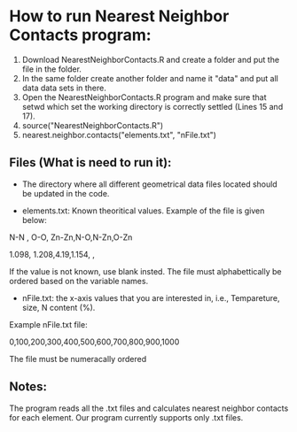 # How to run Nearest Neighbor Contacts program:

1. Download NearestNeighborContacts.R and create a folder and put the file in the folder.
2. In the same folder create another folder and name it "data" and put all data data sets in there.
3. Open the NearestNeighborContacts.R program and make sure that setwd which set the working directory is correctly settled (Lines 15 and 17). 
4. source("NearestNeighborContacts.R")
5. nearest.neighbor.contacts("elements.txt", "nFile.txt")


## Files (What is need to run it):

* The directory where all different geometrical data files located should be updated in the code.

* elements.txt: Known theoritical values. Example of the file is given below:

N-N , O-O, Zn-Zn,N-O,N-Zn,O-Zn

1.098, 1.208,4.19,1.154,    ,  

If the value is not known, use blank insted. The file must alphabettically be ordered based on the variable names.

* nFile.txt: the  x-axis values that you are interested in, i.e., Tempareture, size, N content (%).

Example nFile.txt file:

0,100,200,300,400,500,600,700,800,900,1000
 
The file must be numeracally ordered

## Notes:

The program reads all the .txt files and calculates nearest neighbor contacts for each element. Our program currently supports only .txt files.
